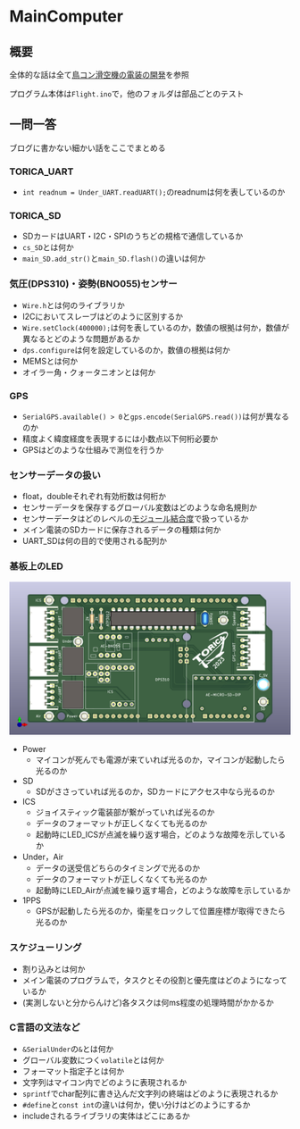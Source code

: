 # MainComputer

## 概要
全体的な話は全て[鳥コン滑空機の電装の開発](https://771-8bit.com/secret/birdman-glider-avionics/)を参照

プログラム本体は`Flight.ino`で，他のフォルダは部品ごとのテスト

## 一問一答
ブログに書かない細かい話をここでまとめる
### TORICA_UART
- `int readnum = Under_UART.readUART();`のreadnumは何を表しているのか
### TORICA_SD
- SDカードはUART・I2C・SPIのうちどの規格で通信しているか
- `cs_SD`とは何か
- `main_SD.add_str()`と`main_SD.flash()`の違いは何か

### 気圧(DPS310)・姿勢(BNO055)センサー
- `Wire.h`とは何のライブラリか
- I2Cにおいてスレーブはどのように区別するか
- `Wire.setClock(400000);`は何を表しているのか，数値の根拠は何か，数値が異なるとどのような問題があるか
- `dps.configure`は何を設定しているのか，数値の根拠は何か
- MEMSとは何か
- オイラー角・クォータニオンとは何か
### GPS
- `SerialGPS.available() > 0`と`gps.encode(SerialGPS.read())`は何が異なるのか
- 精度よく緯度経度を表現するには小数点以下何桁必要か
- GPSはどのような仕組みで測位を行うか
### センサーデータの扱い
- float，doubleそれぞれ有効桁数は何桁か
- センサーデータを保存するグローバル変数はどのような命名規則か
- センサーデータはどのレベルの[モジュール結合度](https://zenn.dev/taiga533/articles/e08ad4f4af5577079b5b)で扱っているか
- メイン電装のSDカードに保存されるデータの種類は何か
- UART_SDは何の目的で使用される配列か
### 基板上のLED
![](PCB_Main.png)
- Power
    - マイコンが死んでも電源が来ていれば光るのか，マイコンが起動したら光るのか
- SD
    - SDがささっていれば光るのか，SDカードにアクセス中なら光るのか
- ICS
    - ジョイスティック電装部が繋がっていれば光るのか
    - データのフォーマットが正しくなくても光るのか
    - 起動時にLED_ICSが点滅を繰り返す場合，どのような故障を示しているか
- Under，Air
    - データの送受信どちらのタイミングで光るのか
    - データのフォーマットが正しくなくても光るのか
    - 起動時にLED_Airが点滅を繰り返す場合，どのような故障を示しているか
- 1PPS
    - GPSが起動したら光るのか，衛星をロックして位置座標が取得できたら光るのか
### スケジューリング
- 割り込みとは何か
- メイン電装のプログラムで，タスクとその役割と優先度はどのようになっているか
- (実測しないと分からんけど)各タスクは何ms程度の処理時間がかかるか

### C言語の文法など
- `&SerialUnder`の`&`とは何か
- グローバル変数につく`volatile`とは何か
- フォーマット指定子とは何か
- 文字列はマイコン内でどのように表現されるか
- `sprintf`でchar配列に書き込んだ文字列の終端はどのように表現されるか
- `#define`と`const int`の違いは何か，使い分けはどのようにするか
- includeされるライブラリの実体はどこにあるか
